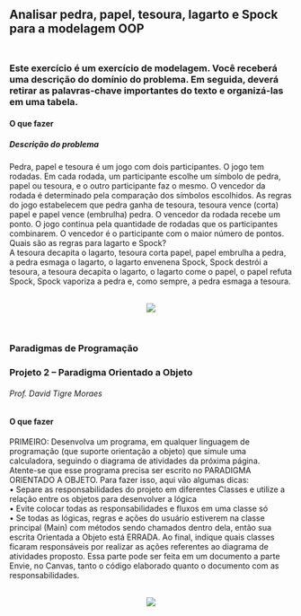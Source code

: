 
## Analisar pedra, papel, tesoura, lagarto e Spock para a modelagem OOP<br><br>


### Este exercício é um exercício de modelagem. Você receberá uma descrição do domínio do problema. Em seguida, deverá retirar as palavras-chave importantes do texto e organizá-las em uma tabela.
</div>

#### O que fazer<br>

##### Descrição do problema<br>

<div>
Pedra, papel e tesoura é um jogo com dois participantes. O jogo tem rodadas. Em cada rodada, um participante escolhe um símbolo de pedra, papel ou tesoura, e o outro participante faz o mesmo. O vencedor da rodada é determinado pela comparação dos símbolos escolhidos. As regras do jogo estabelecem que pedra ganha de tesoura, tesoura vence (corta) papel e papel vence (embrulha) pedra. O vencedor da rodada recebe um ponto. O jogo continua pela quantidade de rodadas que os participantes combinarem. O vencedor é o participante com o maior número de pontos.<br>
Quais são as regras para lagarto e Spock?<br>
A tesoura decapita o lagarto, tesoura corta papel, papel embrulha a pedra, a pedra esmaga o lagarto, o lagarto envenena Spock, Spock destrói a tesoura, a tesoura decapita o lagarto, o lagarto come o papel, o papel refuta Spock, Spock vaporiza a pedra e, como sempre, a pedra esmaga a tesoura.
</div>
<br>
<p align="center"><img src="https://cdn.pensador.com/img/frase/sh/el/sheldon_cooper_pedra_papel_tesoura_lagarto_spock_e_muit_lmym9zy.jpg"></p>
<br>

### Paradigmas de Programação <br>
### Projeto 2 – Paradigma Orientado a Objeto<br>
###### Prof. David Tigre Moraes<br>

#### O que fazer<br>
</div>
<div>
PRIMEIRO: Desenvolva um programa, em qualquer linguagem de programação (que suporte
orientação a objeto) que simule uma calculadora, seguindo o diagrama de atividades da próxima
página.<br>
Atente-se que esse programa precisa ser escrito no PARADIGMA ORIENTADO A OBJETO. Para
fazer isso, aqui vão algumas dicas:<br>
• Separe as responsabilidades do projeto em diferentes Classes e utilize a relação entre os
objetos para desenvolver a lógica<br>
• Evite colocar todas as responsabilidades e fluxos em uma classe só<br>
• Se todas as lógicas, regras e ações do usuário estiverem na classe principal (Main) com
métodos sendo chamados dentro dela, então sua escrita Orientada a Objeto está ERRADA.
Ao final, indique quais classes ficaram responsáveis por realizar as ações referentes ao diagrama
de atividades proposto. Essa parte pode ser feita em um documento a parte
Envie, no Canvas, tanto o código elaborado quanto o documento com as responsabilidades.  
</div>
<br>

<p align="center">
  
<img src="https://github.com/LimaAnthonyY/calculator_with_object_oriented_programming/assets/130506698/1a70ae6d-4799-44de-96c1-83f9ad42ce63" >
</p>
